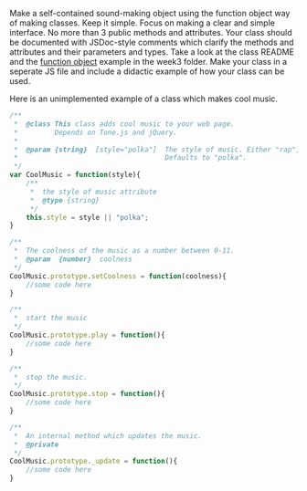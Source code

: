 Make a self-contained sound-making object using the function object way of making classes. Keep it simple. Focus on making a clear and simple interface. No more than 3 public methods and attributes. Your class should be documented with JSDoc-style comments which clarify the methods and attributes and their parameters and types. Take a look at the class README and the [function object](./0_functionObjects/) example in the week3 folder. Make your class in a seperate JS file and include a didactic example of how your class can be used. 

Here is an unimplemented example of a class which makes cool music. 

```javascript
/**
 *  @class This class adds cool music to your web page.
 *  	   Depends on Tone.js and jQuery. 
 * 
 *  @param {string}  [style="polka"]  The style of music. Either "rap", "muzak", or "polka". 
 *									  Defaults to "polka".
 */
var CoolMusic = function(style){
	/**
	 *  the style of music attribute
	 *  @type {string}
	 */
	this.style = style || "polka";
}

/**
 *  The coolness of the music as a number between 0-11. 
 *  @param  {number}  coolness
 */
CoolMusic.prototype.setCoolness = function(coolness){
	//some code here
}

/**
 *  start the music
 */
CoolMusic.prototype.play = function(){
	//some code here
}

/**
 *  stop the music. 
 */
CoolMusic.prototype.stop = function(){
	//some code here
}

/**
 *  An internal method which updates the music.
 * 	@private
 */
CoolMusic.prototype._update = function(){
	//some code here
}
```
